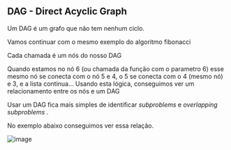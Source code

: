 ## DAG - Direct Acyclic Graph

Um DAG é um grafo que não tem nenhum ciclo.

Vamos continuar com o mesmo exemplo do algoritmo fibonacci

Cada chamada é um nós do nosso DAG

Quando estamos no nó 6 (ou chamada da função com o parametro 6) esse mesmo nó se conecta com o nó 5 e 4, o 5 se conecta com o 4 (mesmo nó) e 3, e a lista continua...
Usando esta lógica, conseguimos ver um relacionamento entre os nós e um DAG

Usar um DAG fica mais simples de identificar *subproblems* e *overlapping subproblems* .

No exemplo abaixo conseguimos ver essa relação.

![image](https://user-images.githubusercontent.com/5891902/179262754-082117e4-fc59-4d07-ad7b-e0b5f1b9a166.png)






